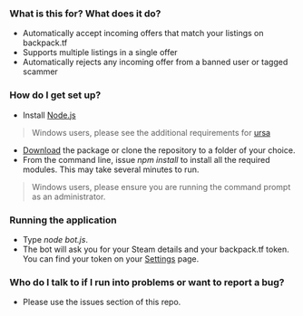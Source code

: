 ### What is this for? What does it do? ###

* Automatically accept incoming offers that match your listings on backpack.tf
* Supports multiple listings in a single offer
* Automatically rejects any incoming offer from a banned user or tagged scammer

### How do I get set up? ###

* Install [Node.js](http://nodejs.org)
> Windows users, please see the additional requirements for [ursa](https://github.com/Medium/ursa#testing)
* [Download](https://bitbucket.org/srabouin/backpack.tf-automatic/downloads) the package or clone the repository to a folder of your choice.
* From the command line, issue *npm install* to install all the required modules. This may take several minutes to run.
> Windows users, please ensure you are running the command prompt as an administrator.

### Running the application ###

* Type *node bot.js*.
* The bot will ask you for your Steam details and your backpack.tf token. You can find your token on your [Settings](http://backpack.tf/settings) page.

### Who do I talk to if I run into problems or want to report a bug? ###

* Please use the issues section of this repo.